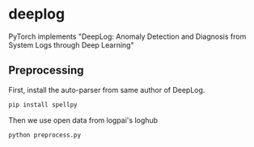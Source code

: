 # deeplog

PyTorch implements "DeepLog: Anomaly Detection and Diagnosis from System Logs through Deep Learning"

## Preprocessing

First, install the auto-parser from same author of DeepLog.

```bash
pip install spellpy
```

Then we use open data from logpai's loghub

```python
python preprocess.py
```

